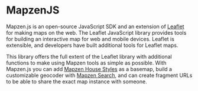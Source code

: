 MapzenJS
====

Mapzen.js is an open-source JavaScript SDK and an extension of [Leaflet](http://leafletjs.com/) for making maps on the web. The Leaflet JavaScript library provides tools for building an interactive map for web and mobile devices. Leaflet is extensible, and developers have built additional tools for Leaflet maps.

This library offers the full extent of the Leaflet library with additional functions to make using Mapzen tools as simple as possible. With Mapzen.js you can add [Mapzen House Styles]() as a basemap, build a customizable geocoder with [Mapzen Search](https://mapzen.com/products/search/), and can create fragment URLs to be able to share the exact map instance with someone.
